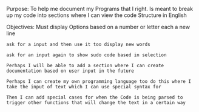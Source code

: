 Purpose:
	To help me document my Programs that I right.
	Is meant to break up my code into sections where I can view the code Structure in English

Objectives:
	Must display Options based on a number or letter each a new line

	ask for a input and then use it too display new words 

	ask for an input again to show sudo code based in selection
	
	Perhaps I will be able to add a section where I can create documentation based on user input in the future
	
	Perhaps I can create my own programming language too do this where I take the input of text which I can use special syntax for
	
	Then I can add special cases for when the Code is being parsed to trigger other functions that will change the text in a certain way


